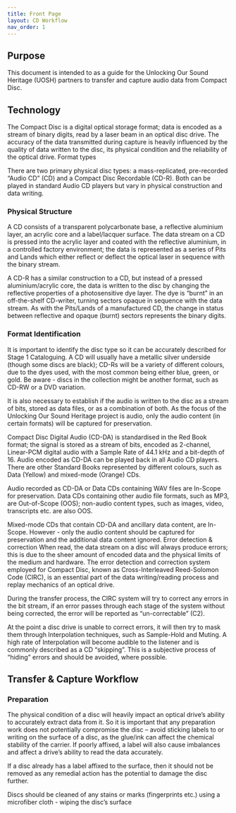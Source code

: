 ```yaml
---
title: Front Page
layout: CD Workflow
nav_order: 1
---
```

## Purpose

This document is intended to as a guide for the Unlocking Our Sound Heritage (UOSH) partners to transfer and capture audio data from Compact Disc.

## Technology

The Compact Disc is a digital optical storage format; data is encoded as a stream of binary digits, read by a laser beam in an optical disc drive.  The accuracy of the data transmitted during capture is heavily influenced by the quality of data written to the disc, its physical condition and the reliability of the optical drive.
Format types

There are two primary physical disc types: a mass-replicated, pre-recorded “Audio CD” (CD) and a Compact Disc Recordable (CD-R).  Both can be played in standard Audio CD players but vary in physical construction and data writing.  

### Physical Structure
A CD consists of a transparent polycarbonate base, a reflective aluminium layer, an acrylic core and a label/lacquer surface.  The data stream on a CD is pressed into the acrylic layer and coated with the reflective aluminium, in a controlled factory environment; the data is represented as a series of Pits and Lands which either reflect or deflect the optical laser in sequence with the binary stream. 

A CD-R has a similar construction to a CD, but instead of a pressed aluminium/acrylic core, the data is written to the disc by changing the reflective properties of a photosensitive dye layer.  The dye is “burnt” in an off-the-shelf CD-writer, turning sectors opaque in sequence with the data stream.  As with the Pits/Lands of a manufactured CD, the change in status between reflective and opaque (burnt) sectors represents the binary digits.
 
### Format Identification
It is important to identify the disc type so it can be accurately described for Stage 1 Cataloguing.  A CD will usually have a metallic silver underside (though some discs are black); CD-Rs will be a variety of different colours, due to the dyes used, with the most common being either blue, green, or gold.  Be aware - discs in the collection might be another format, such as CD-RW or a DVD variation.

It is also necessary to establish if the audio is written to the disc as a stream of bits, stored as data files, or as a combination of both.  As the focus of the Unlocking Our Sound Heritage project is audio, only the audio content (in certain formats) will be captured for preservation.

Compact Disc Digital Audio (CD-DA) is standardised in the Red Book format; the signal is stored as a stream of bits, encoded as 2-channel, Linear-PCM digital audio with a Sample Rate of 44.1 kHz and a bit-depth of 16.  Audio encoded as CD-DA can be played back in all Audio CD players.  There are other Standard Books represented by different colours, such as Data (Yellow) and mixed-mode (Orange) CDs. 

Audio recorded as CD-DA or Data CDs containing WAV files are In-Scope for preservation.  Data CDs containing other audio file formats, such as MP3, are Out-of-Scope (OOS); non-audio content types, such as images, video, transcripts etc. are also OOS.  

Mixed-mode CDs that contain CD-DA and ancillary data content, are In-Scope.  However - only the audio content should be captured for preservation and the additional data content ignored.
Error detection & correction
When read, the data stream on a disc will always produce errors; this is due to the sheer amount of encoded data and the physical limits of the medium and hardware.  The error detection and correction system employed for Compact Disc, known as Cross-Interleaved Reed-Solomon Code (CIRC), is an essential part of the data writing/reading process and replay mechanics of an optical drive.  

During the transfer process, the CIRC system will try to correct any errors in the bit stream, if an error passes through each stage of the system without being corrected, the error will be reported as “un-correctable” (C2).  

At the point a disc drive is unable to correct errors, it will then try to mask them through Interpolation techniques, such as Sample-Hold and Muting.  A high rate of Interpolation will become audible to the listener and is commonly described as a CD “skipping”.  This is a subjective process of “hiding” errors and should be avoided, where possible.

## Transfer & Capture Workflow

### Preparation

The physical condition of a disc will heavily impact an optical drive’s ability to accurately extract data from it.  So it is important that any preparation work does not potentially compromise the disc – avoid sticking labels to or writing on the surface of a disc, as the glue/ink can affect the chemical stability of the carrier.  If poorly affixed, a label will also cause imbalances and affect a drive’s ability to read the data accurately.  

If a disc already has a label affixed to the surface, then it should not be removed as any remedial action has the potential to damage the disc further.  

Discs should be cleaned of any stains or marks (fingerprints etc.) using a microfiber cloth - wiping the disc’s surface